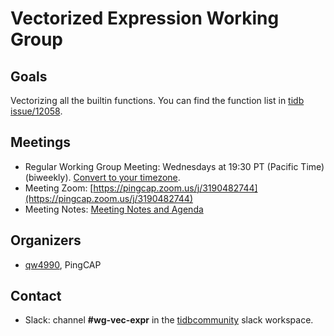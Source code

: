 # Vectorized Expression Working Group

## Goals

Vectorizing all the builtin functions. You can find the function list in [tidb
issue/12058](https://github.com/pingcap/tidb/issues/12058).

## Meetings

* Regular Working Group Meeting: Wednesdays at 19:30 PT (Pacific Time) (biweekly). [Convert to your timezone](http://www.thetimezoneconverter.com/?t=19:30&tz=PT%20%28Pacific%20Time%29).
* Meeting Zoom: [https://pingcap.zoom.us/j/3190482744](https://pingcap.zoom.us/j/3190482744)
* Meeting Notes: [Meeting Notes and Agenda](https://docs.google.com/document/d/1bHZs-qj91jH0crUFgROQ0P076rosDQNm2CsUTvDr0zo/edit)

## Organizers

* [qw4990](https://github.com/qw4990), PingCAP

## Contact

* Slack: channel **#wg-vec-expr** in the
  [tidbcommunity](https://pingcap.com/tidbslack) slack workspace.
